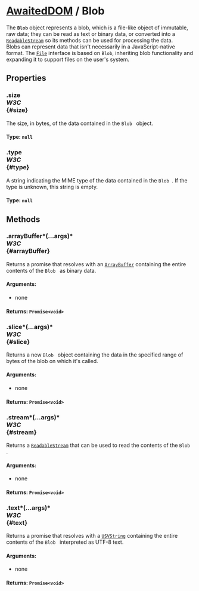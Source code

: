 # [AwaitedDOM](/docs/basic-interfaces/awaited-dom) <span>/</span> Blob

<div class='overview'>The <strong><code>Blob</code></strong> object represents a blob, which is a file-like object of immutable, raw data; they can be read as text or binary data, or converted into a <a href="/en-US/docs/Web/API/ReadableStream" title="The ReadableStream interface of the&nbsp;Streams API&nbsp;represents a readable stream of byte data. The Fetch API offers a concrete instance of a ReadableStream through the body property of a Response object."><code>ReadableStream</code></a> so its methods can be used for processing the data.</div>

<div class='overview'>Blobs can represent data that isn't necessarily in a JavaScript-native format. The <a href="/en-US/docs/Web/API/File" title="The File interface provides information about files and allows JavaScript in a web page to access their content."><code>File</code></a> interface is based on <code>Blob</code>, inheriting blob functionality and expanding it to support files on the user's system.</div>

## Properties

### .size <div class="specs"><i>W3C</i></div> {#size}

The size, in bytes, of the data contained in the <code>Blob
</code> object.

#### **Type**: `null`

### .type <div class="specs"><i>W3C</i></div> {#type}

A string indicating the MIME&nbsp;type of the data contained in the <code>Blob
</code>. If the type is unknown, this string is empty.

#### **Type**: `null`

## Methods

### .arrayBuffer*(...args)* <div class="specs"><i>W3C</i></div> {#arrayBuffer}

Returns a promise that resolves with an <a href="/en-US/docs/Web/API/ArrayBuffer" title="The documentation about this has not yet been written; please consider contributing!"><code>ArrayBuffer</code></a> containing the entire contents of the <code>Blob
</code> as binary data.

#### **Arguments**:


 - none

#### **Returns**: `Promise<void>`

### .slice*(...args)* <div class="specs"><i>W3C</i></div> {#slice}

Returns a new <code>Blob
</code> object containing the data in the specified range of bytes of the blob on which it's called.

#### **Arguments**:


 - none

#### **Returns**: `Promise<void>`

### .stream*(...args)* <div class="specs"><i>W3C</i></div> {#stream}

Returns a <a href="/en-US/docs/Web/API/ReadableStream" title="The ReadableStream interface of the&nbsp;Streams API&nbsp;represents a readable stream of byte data. The Fetch API offers a concrete instance of a ReadableStream through the body property of a Response object."><code>ReadableStream</code></a> that can be used to read the contents of the <code>Blob
</code>.

#### **Arguments**:


 - none

#### **Returns**: `Promise<void>`

### .text*(...args)* <div class="specs"><i>W3C</i></div> {#text}

Returns a promise that resolves with a <a href="/en-US/docs/Web/API/USVString" title="USVString corresponds to the set of all possible sequences of unicode scalar values. USVString maps to a String when returned in JavaScript; it's generally only used for APIs that perform text processing and need a string of unicode scalar values to operate on. USVString is equivalent to DOMString except for not allowing unpaired surrogate codepoints. Unpaired surrogate codepoints present in USVString are converted by the browser to Unicode 'replacement character' U+FFFD, (�)."><code>USVString</code></a> containing the entire contents of the <code>Blob
</code> interpreted as UTF-8 text.

#### **Arguments**:


 - none

#### **Returns**: `Promise<void>`
